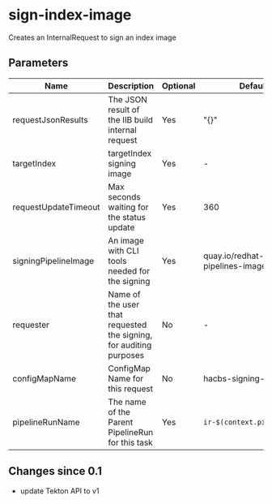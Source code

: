# sign-index-image

Creates an InternalRequest to sign an index image

## Parameters

| Name | Description | Optional | Default value |
|------|-------------|----------|---------------|
| requestJsonResults | The JSON result of the IIB build internal request | Yes | "{}" |
| targetIndex | targetIndex signing image | Yes | - |
| requestUpdateTimeout | Max seconds waiting for the status update| Yes | 360 |
| signingPipelineImage | An image with CLI tools needed for the signing | Yes | quay.io/redhat-isv/operator-pipelines-images:released |
| requester | Name of the user that requested the signing, for auditing purposes | No | - |
| configMapName | ConfigMap Name for this request | No | hacbs-signing-pipeline-config |
| pipelineRunName | The name of the Parent PipelineRun for this task | Yes | `ir-$(context.pipelineRun.name)` |

## Changes since 0.1
- update Tekton API to v1